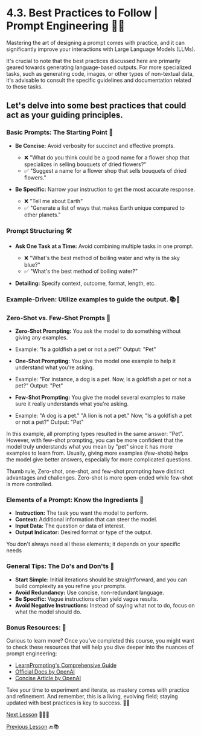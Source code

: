 # 4.3. **Best Practices to Follow | Prompt Engineering** 🚀📝

Mastering the art of designing a prompt comes with practice, and it can significantly improve your interactions with Large Language Models (LLMs). 

It's crucial to note that the best practices discussed here are primarily geared towards generating language-based outputs. For more specialized tasks, such as generating code, images, or other types of non-textual data, it's advisable to consult the specific guidelines and documentation related to those tasks.

## **Let's delve into some best practices that could act as your guiding principles.**

### **Basic Prompts: The Starting Point** 🌱
- **Be Concise:** Avoid verbosity for succinct and effective prompts.
  - ❌ "What do you think could be a good name for a flower shop that specializes in selling bouquets of dried flowers?"
  - ✅ "Suggest a name for a flower shop that sells bouquets of dried flowers."

- **Be Specific:** Narrow your instruction to get the most accurate response.
  - ❌ "Tell me about Earth"
  - ✅ "Generate a list of ways that makes Earth unique compared to other planets."

### **Prompt Structuring** 🛠️
- **Ask One Task at a Time:** Avoid combining multiple tasks in one prompt.
  - ❌ "What's the best method of boiling water and why is the sky blue?"
  - ✅ "What's the best method of boiling water?"

- **Detailing:** Specify context, outcome, format, length, etc.

### **Example-Driven: Utilize examples to guide the output.** 📚🚀

### **Zero-Shot vs. Few-Shot Prompts** 🎯
- **Zero-Shot Prompting:** You ask the model to do something without giving any examples.
- Example: 
          "Is a goldfish a pet or not a pet?"
           Output: "Pet"

- **One-Shot Prompting:** You give the model one example to help it understand what you're asking.
- Example: 
          "For instance, a dog is a pet. Now, is a goldfish a pet or not a pet?"
           Output: "Pet"

- **Few-Shot Prompting:** You give the model several examples to make sure it really understands what you're asking.
- Example:
          "A dog is a pet."
          "A lion is not a pet."
          Now, "Is a goldfish a pet or not a pet?"
          Output: "Pet"

In this example, all prompting types resulted in the same answer: "Pet". However, with few-shot prompting, you can be more confident that the model truly understands what you mean by "pet" since it has more examples to learn from. Usually, giving more examples (few-shots) helps the model give better answers, especially for more complicated questions.

Thumb rule, Zero-shot, one-shot, and few-shot prompting have distinct advantages and challenges. Zero-shot is more open-ended while few-shot is more controlled.


### **Elements of a Prompt: Know the Ingredients** 🧪
- **Instruction:** The task you want the model to perform.
- **Context:** Additional information that can steer the model.
- **Input Data:** The question or data of interest.
- **Output Indicator:** Desired format or type of the output.

You don't always need all these elements; it depends on your specific needs

### **General Tips: The Do's and Don'ts** 🚦
- **Start Simple:** Initial iterations should be straightforward, and you can build complexity as you refine your prompts. 
- **Avoid Redundancy:** Use concise, non-redundant language.
- **Be Specific:** Vague instructions often yield vague results.
- **Avoid Negative Instructions:** Instead of saying what not to do, focus on what the model should do.

### **Bonus Resources:** 🎁
Curious to learn more? Once you’ve completed this course, you might want to check these resources that will help you dive deeper into the nuances of prompt engineering:

- [LearnPrompting's Comprehensive Guide](https://learnprompting.org/docs/intro)
- [Official Docs by OpenAI](https://platform.openai.com/docs/guides/gpt-best-practices)
- [Concise Article by OpenAI](https://help.openai.com/en/articles/6654000-best-practices-for-prompt-engineering-with-openai-api)

Take your time to experiment and iterate, as mastery comes with practice and refinement. And remember, this is a living, evolving field; staying updated with best practices is key to success. 🚀✨

[Next Lesson](../Level-4/Prompt-Engineering-Part-4.md) 📖👣🔜

[Previous Lesson](../Level-4/Prompt-Engineering-Part-2.md) 🔙📚
